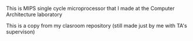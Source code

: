This is MIPS single cycle microprocessor that I made at the Computer Architecture laboratory

This is a copy from my clasroom repository (still made just by me with TA's supervison) 
